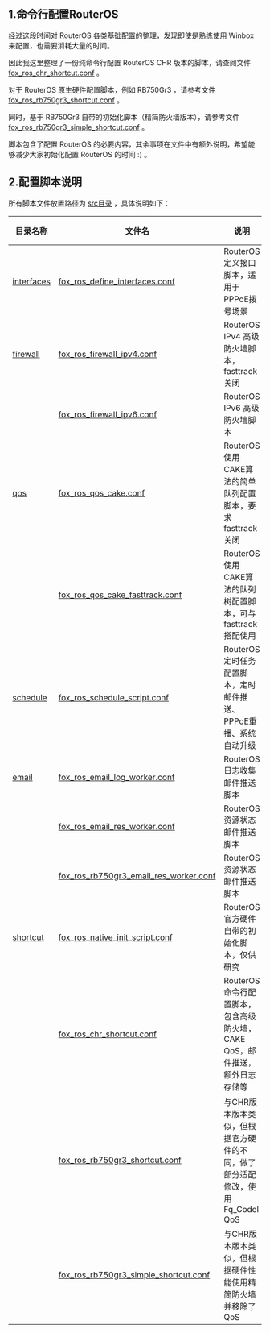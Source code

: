 ## 1.命令行配置RouterOS

经过这段时间对 RouterOS 各类基础配置的整理，发现即使是熟练使用 Winbox 来配置，也需要消耗大量的时间。  

因此我这里整理了一份纯命令行配置 RouterOS CHR 版本的脚本，请查阅文件 [fox_ros_chr_shortcut.conf](./src/shortcut/fox_ros_chr_shortcut.conf) 。  

对于 RouterOS 原生硬件配置脚本，例如 RB750Gr3 ，请参考文件 [fox_ros_rb750gr3_shortcut.conf](./src/shortcut/fox_ros_rb750gr3_shortcut.conf) 。  

同时，基于 RB750Gr3 自带的初始化脚本（精简防火墙版本），请参考文件 [fox_ros_rb750gr3_simple_shortcut.conf](./src/shortcut/fox_ros_rb750gr3_simple_shortcut.conf) 。  

脚本包含了配置 RouterOS 的必要内容，其余事项在文件中有额外说明，希望能够减少大家初始化配置 RouterOS 的时间 :) 。  

## 2.配置脚本说明

所有脚本文件放置路径为 [src目录](./src) ，具体说明如下：  

|目录名称|文件名|说明|适用对象|
|--|--|--|--|
|[interfaces](./src/interfaces)|[fox_ros_define_interfaces.conf](./src/interfaces/fox_ros_define_interfaces.conf)|RouterOS 定义接口脚本，适用于PPPoE拨号场景|CHR / 官方硬件|
|[firewall](./src/firewall)|[fox_ros_firewall_ipv4.conf](./src/firewall/fox_ros_firewall_ipv4.conf)|RouterOS IPv4 高级防火墙脚本，fasttrack关闭|CHR / 官方硬件|
||[fox_ros_firewall_ipv6.conf](./src/firewall/fox_ros_firewall_ipv6.conf)|RouterOS IPv6 高级防火墙脚本|CHR / 官方硬件|
|[qos](./src/qos)|[fox_ros_qos_cake.conf](./src/qos/fox_ros_qos_cake.conf)|RouterOS 使用CAKE算法的简单队列配置脚本，要求fasttrack关闭|CHR / 官方硬件|
||[fox_ros_qos_cake_fasttrack.conf](./src/qos/fox_ros_qos_cake_fasttrack.conf)|RouterOS 使用CAKE算法的队列树配置脚本，可与fasttrack搭配使用|CHR / 官方硬件|
|[schedule](./src/schedule)|[fox_ros_schedule_script.conf](./src/schedule/fox_ros_schedule_script.conf)|RouterOS 定时任务配置脚本，定时邮件推送、PPPoE重播、系统自动升级|CHR / 官方硬件|
|[email](./src/email)|[fox_ros_email_log_worker.conf](./src/email/fox_ros_email_log_worker.conf)|RouterOS 日志收集邮件推送脚本|CHR / 官方硬件|
||[fox_ros_email_res_worker.conf](./src/email/fox_ros_email_res_worker.conf)|RouterOS 资源状态邮件推送脚本|CHR|
||[fox_ros_rb750gr3_email_res_worker.conf](./src/email/fox_ros_rb750gr3_email_res_worker.conf)|RouterOS 资源状态邮件推送脚本|官方硬件|
|[shortcut](./src/shortcut)|[fox_ros_native_init_script.conf](./src/shortcut/fox_ros_native_init_script.conf)|RouterOS 官方硬件自带的初始化脚本，仅供研究|官方硬件|
||[fox_ros_chr_shortcut.conf](./src/shortcut/fox_ros_chr_shortcut.conf)|RouterOS 命令行配置脚本，包含高级防火墙，CAKE QoS，邮件推送，额外日志存储等|CHR / 高性能官方硬件|
||[fox_ros_rb750gr3_shortcut.conf](./src/shortcut/fox_ros_rb750gr3_shortcut.conf)|与CHR版本版本类似，但根据官方硬件的不同，做了部分适配修改，使用 Fq_Codel QoS|高性能官方硬件|
||[fox_ros_rb750gr3_simple_shortcut.conf](./src/shortcut/fox_ros_rb750gr3_simple_shortcut.conf)|与CHR版本版本类似，但根据硬件性能使用精简防火墙并移除了QoS|官方硬件|


